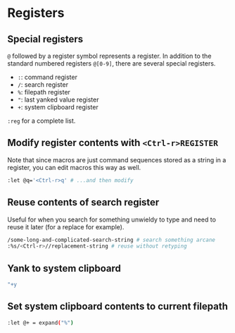 # Registers

## Special registers

`@` followed by a register symbol represents a register. In addition to the standard numbered registers `@[0-9]`, there are several special registers.

* `:`: command register
* `/`: search register
* `%`: filepath register
* `"`: last yanked value register
* `+`: system clipboard register

`:reg` for a complete list.

## Modify register contents with `<Ctrl-r>REGISTER`

Note that since macros are just command sequences stored as a string in a register, you can edit macros this way as well.

```sh
:let @q='<Ctrl-r>q' # ...and then modify
```

## Reuse contents of search register

Useful for when you search for something unwieldy to type and need to reuse it later (for a replace for example).

```sh
/some-long-and-complicated-search-string # search something arcane
:%s/<Ctrl-r>//replacement-string # reuse without retyping
```

## Yank to system clipboard

```sh
"+y
```

## Set system clipboard contents to current filepath

```sh
:let @+ = expand("%")
```
